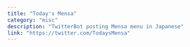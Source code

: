 ```yaml
---
title: "Today's Mensa"
category: "misc"
description: "TwitterBot posting Mensa menu in Japanese"
link: "https://twitter.com/TodaysMensa"
---
```

